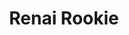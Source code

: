 --- 
title: "Renai Rookie"
publishdate: "2019-2-9T16:48:46+02:00"
src: "https://365manga.net/manga/renai-rookie"
image: "https://data.365manga.net/images/thumbnails/30597-renai-rookie.jpg"
description: " About a school who has an elite section and a regular section. These sections are always at war however, for the next school festival, the leaders (matsuriyas) from both sides want to make it a good school festival together."
---